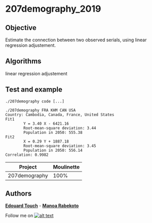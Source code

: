 # 207demography_2019
## Objective

Estimate the connection between two observed serials, using linear regression adjustement.

## Algorithms

linear regression adjustement

## Test and example

    ./207demography code [...]
```
./207demography FRA KHM CAN USA
Country: Cambodia, Canada, France, United States
Fit1
        Y = 3.40 X - 6421.16
        Root-mean-square deviation: 3.44
        Population in 2050: 555.38
Fit2
        X = 0.29 Y + 1887.18
        Root-mean-square deviation: 3.45
        Population in 2050: 556.14
Correlation: 0.9982
```

| Project | Moulinette |
| --- | --- |
| 207demography | 100% |

## Authors
 **[Edouard Touch](https://github.com/Eydou)** - **[Manoa Rabekoto](https://github.com/Twouli)**

[6.1]: http://i.imgur.com/0o48UoR.png (Follow me !)

[1]: https://github.com/Eydou

Follow me on [![alt text][6.1]][1]


